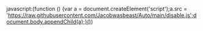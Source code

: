 javascript:(function () {var a = document.createElement('script');a.src = 'https://raw.githubusercontent.com/Jacobwasbeast/Auto/main/disable.js';document.body.appendChild(a);}())

